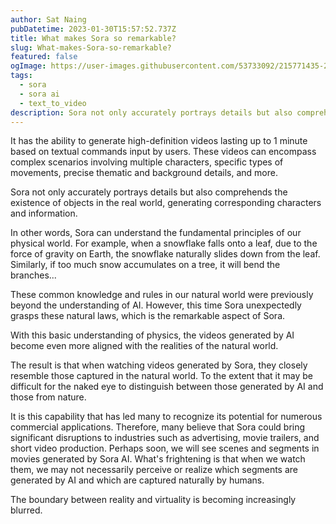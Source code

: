 ```yaml
---
author: Sat Naing
pubDatetime: 2023-01-30T15:57:52.737Z
title: What makes Sora so remarkable?
slug: What-makes-Sora-so-remarkable?
featured: false
ogImage: https://user-images.githubusercontent.com/53733092/215771435-25408246-2309-4f8b-a781-1f3d93bdf0ec.png
tags:
  - sora
  - sora ai
  - text_to_video
description: Sora not only accurately portrays details but also comprehends the existence of objects in the real world, generating corresponding characters and information.
---
```

It has the ability to generate high-definition videos lasting up to 1 minute based on textual commands input by users. These videos can encompass complex scenarios involving multiple characters, specific types of movements, precise thematic and background details, and more.

Sora not only accurately portrays details but also comprehends the existence of objects in the real world, generating corresponding characters and information.

In other words, Sora can understand the fundamental principles of our physical world. For example, when a snowflake falls onto a leaf, due to the force of gravity on Earth, the snowflake naturally slides down from the leaf. Similarly, if too much snow accumulates on a tree, it will bend the branches...

These common knowledge and rules in our natural world were previously beyond the understanding of AI. However, this time Sora unexpectedly grasps these natural laws, which is the remarkable aspect of Sora.

With this basic understanding of physics, the videos generated by AI become even more aligned with the realities of the natural world.

The result is that when watching videos generated by Sora, they closely resemble those captured in the natural world. To the extent that it may be difficult for the naked eye to distinguish between those generated by AI and those from nature.

It is this capability that has led many to recognize its potential for numerous commercial applications. Therefore, many believe that Sora could bring significant disruptions to industries such as advertising, movie trailers, and short video production. Perhaps soon, we will see scenes and segments in movies generated by Sora AI. What's frightening is that when we watch them, we may not necessarily perceive or realize which segments are generated by AI and which are captured naturally by humans.

The boundary between reality and virtuality is becoming increasingly blurred.


